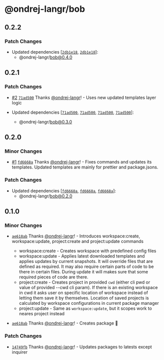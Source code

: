 # @ondrej-langr/bob

## 0.2.2

### Patch Changes

- Updated dependencies [[`2db1e18`](https://github.com/ondrej-langr/toolbox/commit/2db1e18adf2dbfab43438cecf2ff873b1b15183c), [`2db1e18`](https://github.com/ondrej-langr/toolbox/commit/2db1e18adf2dbfab43438cecf2ff873b1b15183c)]:
  - @ondrej-langr/bob@0.4.0

## 0.2.1

### Patch Changes

- [#2](https://github.com/ondrej-langr/toolbox/pull/2) [`71ad500`](https://github.com/ondrej-langr/toolbox/commit/71ad500afb02431e318d7cfd3e1027c58dabee38) Thanks [@ondrej-langr](https://github.com/ondrej-langr)! - Uses new updated templates layer logic

- Updated dependencies [[`71ad500`](https://github.com/ondrej-langr/toolbox/commit/71ad500afb02431e318d7cfd3e1027c58dabee38), [`71ad500`](https://github.com/ondrej-langr/toolbox/commit/71ad500afb02431e318d7cfd3e1027c58dabee38), [`71ad500`](https://github.com/ondrej-langr/toolbox/commit/71ad500afb02431e318d7cfd3e1027c58dabee38), [`71ad500`](https://github.com/ondrej-langr/toolbox/commit/71ad500afb02431e318d7cfd3e1027c58dabee38)]:
  - @ondrej-langr/bob@0.3.0

## 0.2.0

### Minor Changes

- [#1](https://github.com/ondrej-langr/toolbox/pull/1) [`fd6668a`](https://github.com/ondrej-langr/toolbox/commit/fd6668a69ffc1385a43c27c35a7aa5dbe8c331ca) Thanks [@ondrej-langr](https://github.com/ondrej-langr)! - Fixes commands and updates its templates. Updated templates are mainly for prettier and package.jsons.

### Patch Changes

- Updated dependencies [[`fd6668a`](https://github.com/ondrej-langr/toolbox/commit/fd6668a69ffc1385a43c27c35a7aa5dbe8c331ca), [`fd6668a`](https://github.com/ondrej-langr/toolbox/commit/fd6668a69ffc1385a43c27c35a7aa5dbe8c331ca), [`fd6668a`](https://github.com/ondrej-langr/toolbox/commit/fd6668a69ffc1385a43c27c35a7aa5dbe8c331ca)]:
  - @ondrej-langr/bob@0.2.0

## 0.1.0

### Minor Changes

- [`ae618ab`](https://github.com/ondrej-langr/toolbox/commit/ae618ab73a97162d3eaa7689c76c1738544b9cdc) Thanks [@ondrej-langr](https://github.com/ondrej-langr)! - Introduces workspace:create, workspace:update, project:create and project:update commands

  - workspace:create - Creates workspace with predefined config files
  - workspace:update - Applies latest downloaded templates and applies updates by current snapshots. It will override files that are defined as required. It may also require certain parts of code to be there in certain files. During update it will makes sure that some required pieces of code are there.
  - project:create - Creates project in provided `cwd` (either cli pwd or value of provided --cwd cli param). If there is an existing workspace in cwd it asks user on specific location of workspace instead of letting them save it by themselves. Location of saved projects is calculated by workspace configurations in current package manager
  - project:update - Same as `workspace:update`, but it scopes work to neares project instead

- [`ae618ab`](https://github.com/ondrej-langr/toolbox/commit/ae618ab73a97162d3eaa7689c76c1738544b9cdc) Thanks [@ondrej-langr](https://github.com/ondrej-langr)! - Creates package 🎉

### Patch Changes

- [`14749fb`](https://github.com/ondrej-langr/toolbox/commit/14749fb0198ba4fb17289723090fce6f5e28a35a) Thanks [@ondrej-langr](https://github.com/ondrej-langr)! - Updates packages to latests except inquirer

